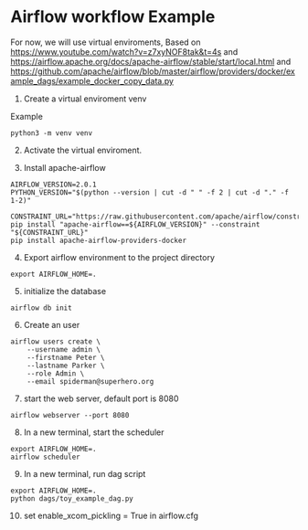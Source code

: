 # Airflow workflow Example

For now, we will use virtual enviroments,
Based on https://www.youtube.com/watch?v=z7xyNOF8tak&t=4s and https://airflow.apache.org/docs/apache-airflow/stable/start/local.html
and https://github.com/apache/airflow/blob/master/airflow/providers/docker/example_dags/example_docker_copy_data.py
1) Create a virtual enviroment venv

Example
```
python3 -m venv venv
```

2) Activate the virtual enviroment.

3) Install apache-airflow

```
AIRFLOW_VERSION=2.0.1
PYTHON_VERSION="$(python --version | cut -d " " -f 2 | cut -d "." -f 1-2)"

CONSTRAINT_URL="https://raw.githubusercontent.com/apache/airflow/constraints-${AIRFLOW_VERSION}/constraints-${PYTHON_VERSION}.txt"
pip install "apache-airflow==${AIRFLOW_VERSION}" --constraint "${CONSTRAINT_URL}"
pip install apache-airflow-providers-docker
```

4) Export airflow environment to the project directory

```
export AIRFLOW_HOME=.
```

5) initialize the database

```
airflow db init
```

6) Create an user

```
airflow users create \
    --username admin \
    --firstname Peter \
    --lastname Parker \
    --role Admin \
    --email spiderman@superhero.org
```

7) start the web server, default port is 8080
```
airflow webserver --port 8080
```

8) In a new terminal, start the scheduler

```
export AIRFLOW_HOME=.
airflow scheduler
```

9) In a new terminal, run dag script

```
export AIRFLOW_HOME=.
python dags/toy_example_dag.py 
```

10) set enable_xcom_pickling = True in airflow.cfg